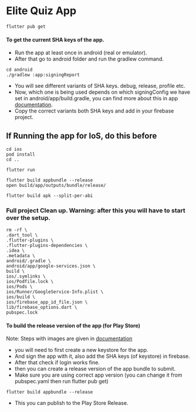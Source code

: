# Elite Quiz App

```shell Get the packages
flutter pub get
```

#### To get the current SHA keys of the app.

- Run the app at least once in android (real or emulator).
- After that go to android folder and run the gradlew command.

```shell
cd android
./gradlew :app:signingReport
```

- You will see different variants of SHA keys. debug, release, profile etc.
- Now, which one is being used depends on which signingConfig we have set in
  android/app/build.gradle, you can find more about this in
  app [documentation](https://wrteamdev.github.io/Elite_Quiz_Doc/#:~:text=SHA%20keys%20and%20Keystore%20Basics).
- Copy the correct variants both SHA keys and add in your firebase project.

## If Running the app for IoS, do this before

```shell
cd ios
pod install
cd ..
```

```shell Run the app
flutter run
```

```shell Build App Bundle
flutter build appbundle --release
open build/app/outputs/bundle/release/
```

```shell Build Apk
flutter build apk --split-per-abi
```

### Full project Clean up. Warning: after this you will have to start over the setup.

```shell
rm -rf \
.dart_tool \
.flutter-plugins \
.flutter-plugins-dependencies \
.idea \
.metadata \
android/.gradle \
android/app/google-services.json \
build \
ios/.symlinks \
ios/Podfile.lock \
ios/Pods \
ios/Runner/GoogleService-Info.plist \
ios/build \
ios/firebase_app_id_file.json \
lib/firebase_options.dart \
pubspec.lock
```

#### To build the release version of the app (for Play Store)

Note: Steps with images are given
in [documentation](https://wrteamdev.github.io/Elite_Quiz_Doc/#:~:text=SHA%20keys%20and%20Keystore%20Basics)

- you will need to first create a new keystore for the app.
- And sign the app with it, also add the SHA keys (of keystore) in firebase.
- After that check if login works fine.
- then you can create a release version of the app bundle to submit.
- Make sure you are using correct app version (you can change it from pubspec.yaml then run flutter
  pub get)

```shell
flutter build appbundle --release
```

- This you can publish to the Play Store Release.